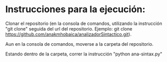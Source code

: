 # Instrucciones para la ejecución:

Clonar el repositorio (en la consola de comandos, utilizando la instrucción "git clone" seguida del url del repositorio. Ejemplo: git clone https://github.com/anakmhobaica/analizadorSintactico.git).

Aun en la consola de comandos, moverse a la carpeta del repositorio.

Estando dentro de la carpeta, correr la instrucción "python ana-sintax.py" 
